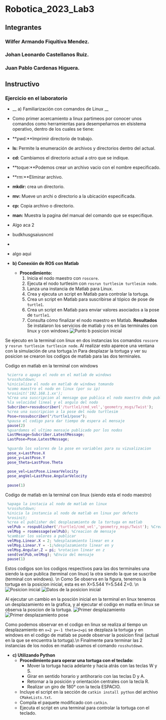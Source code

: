 # Robotica_2023_Lab3
## Integrantes

### Wilfer Armando Fiquitiva Mendez.
### Johan Leonardo Castellanos Ruiz.
### Juan Pablo Cardenas Higuera.

## Instructivo

### Ejercicio en el laboratorio

- __ a) Familiarización con comandos de Linux __
- Como primer acercamiento a linux partimeos por conocer unos comandos como herramientas para desempeñarnos en elsistema operativo, dentro de los cuales se tiene:
-  **pwd:**Imprimir directorio de trabajo.
-  **ls:** Permite la enumeración de archivos y directorios dentro del actual.
-  **cd:** Cambiamos el directorio actual a otro que se indique.
-  **toque:**Podemos crear un archivo vacio con el nombre especificado.
-  **rm:**Eliminar archivo.
-  **mkdir:** crea un directorio.
-  **mv:** Mueve un archi o directorio a la ubicación especificada.
-  **cp:** Copia archivo o directorio.
-  **man:** Muestra la pagina del manual del comando que se especifique.
-  Algo aca 2
-  budkhusgsaiusncml
- 
- algo aqui

- **b) Conexión de ROS con Matlab**
  - **Procedimiento:**
    1. Inicia el nodo maestro con `roscore`.
    2. Ejecuta el nodo turtlesim con `rosrun turtlesim turtlesim node`.
    3. Lanza una instancia de Matlab para Linux.
    4. Crea y ejecuta un script en Matlab para controlar la tortuga.
    5. Crea un script en Matlab para suscribirse al tópico de pose de `turtle1`.
    6. Crea un script en Matlab para enviar valores asociados a la pose de `turtle1`.
    7. Consulta cómo finalizar el nodo maestro en Matlab.
**Resultados**
Se instalaron los servicios de matlab y ros en las terminales con linux y con windows
![Punto b posicion inicial](https://github.com/jcardenash99/Robotica_2023_Lab3/assets/61796945/06fea9a2-5530-4a0d-b5f2-e000b2d00073)

Se ejecuto en la terminal con linux en dos instancias los comandos `roscore` y `rosrun turtlesim turtlesim node`. Al realizar esto aparece una ventana con la simulación de una tortuga.\n
Para desplazar la tortuga y ver su posicion se crearon los codigos de matlab para las dos terminales.

Codigo en matlab en la terminal con windows
```matlab
 %cierra o apaga el nodo en el matlab de windows
 %rosshutdown; 
 %inicializa el nodo en matlab de windows tomando 
 %como maestro el nodo en linux (por su ip)
 %rosinit('192.168.1.xx');
 %Crea una suscripcion al mensage que publica el nodo maestro dnde publica
 %la velocidad lineal y el angulo del nodo
 Subcriber=rossubscriber('/turtle1/cmd_vel','geometry_msgs/Twist');
 %crea una suscripcion a la pose del nodo turtlesim
 Pose=rossubscriber("/turtle1/pose");
 %pausa el codigo para dar tiempo de espera al mensaje
 pause(2)
 %guardamos el ultimo mensaje publicado por los nodos
 LastMesage=Subcriber.LatestMessage;
 LastPose=Pose.LatestMessage;
 
 %guarda los valores de la pose en variables para su vizualizacion
 pose_x=LastPose.X
 pose_y=LastPose.Y
 pose_theta=LastPose.Theta
 
 pose_vel=LastPose.LinearVelocity
 pose_angVel=LastPose.AngularVelocity
 
 pause(1)
```
Codigo de matlab en la terminal con linux (siendo esta el nodo maestro)
```matlab
 %apaga la instacia al nodo de matlab en linux
 %rosshutdown;
 %inicia la instancia al nodo de matlab en linux por defecto
 %rosinit; 
 %crea el publisher del desplazamiento de la tortuga en matlab
 velPub = rospublisher('/turtle1/cmd_vel','geometry_msgs/Twist'); %Creacion publicador
 velMsg = rosmessage(velPub); %Creacion de mensaje
 %cambiar los valores a publicar
 velMsg.Linear.X = 2; %desplazamiento linear en x
 velMsg.Linear.Y = -1;%desplazamiento linear en y
 velMsg.Angular.Z = pi; %rotacion linear en z
 send(velPub,velMsg); %Envio del mensaje
 pause(1)
```
Estos codigos son los codigos respectivos para las dos terminales una siendo la que publica (terminal con linux) la otra siendo la que se suscribe (terminal con windows). \n
Como Se observa en la figura, tenemos la tortuga en la posicion inicial, esta es en X=5.544 Y=5.544 Z=0. \n
![Posicion inicial](https://github.com/jcardenash99/Robotica_2023_Lab3/assets/61796945/49845027-dcc4-4ac4-876a-362587bf2c4a)
![Datos de la posicion inicial](https://github.com/jcardenash99/Robotica_2023_Lab3/assets/61796945/026fdde4-01f2-4a63-bb19-f2c9b4153c77)

Al ejecutar un cambio en la posción inicial en la terminal en linux tenemos un desplazamiento en la grafica, y al ejecutar el codigo en matla en linux se observa la poscion de la tortuga.
![Primer desplazamiento](https://github.com/jcardenash99/Robotica_2023_Lab3/assets/61796945/a98b4cbf-07c2-49ec-82ee-377994f7a39e)
![Primer desplazamiento pose](https://github.com/jcardenash99/Robotica_2023_Lab3/assets/61796945/a204cdfd-7826-4e81-977a-56aea39d0e0f)

Como podemos observar en el codigo en linux se realiza al tiempo un desplazamiento en `x=2 y=-1 theta=z=pi` se dezplaza la tortuga y en windows en el codigo de matlab se puede observar la posicion final (actual en la que se encuentra la tortuga).\n
Finalmente para terminar las 2 instancias de los nodos en matlab usamos el comando `rosshutdown`.
- **c) Utilizando Python**
  - **Procedimiento para operar una tortuga con el teclado:**
    - Mover la tortuga hacia adelante y hacia atrás con las teclas W y S.
    - Girar en sentido horario y antihorario con las teclas D y A.
    - Retornar a la posición y orientación centrales con la tecla R.
    - Realizar un giro de 180° con la tecla ESPACIO.
  - Incluye el script en la sección de `catkin install python` del archivo `CMakeLists.txt`.
  - Compila el paquete modificado con `catkin`.
  - Ejecuta el script en una terminal para controlar la tortuga con el teclado.
